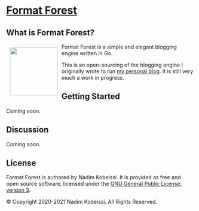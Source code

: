 <!---
# SPDX-FileCopyrightText: © 2020-2021 Nadim Kobeissi <nadim@nadim.computer>
# SPDX-License-Identifier: CC-BY-SA-4.0
-->

# [Format Forest](https://formatforest.com)

## What is Format Forest?
<img src="https://gitlab.com/nadimk/formatforest/-/raw/master/examples/res/img/formatforest.png" alt="" align="left" height="128" style="margin:10px" />

Format Forest is a simple and elegant blogging engine written in Go.

This is an open-sourcing of the blogging engine I originally wrote to run [my personal blog](https://nadim.computer). It is still very much a work in progress.

## Getting Started
Coming soon.

## Discussion
Coming soon.

## License
Format Forest is authored by Nadim Kobeissi. It is provided as free and open source software, licensed under the [GNU General Public License, version 3](https://www.gnu.org/licenses/gpl-3.0.en.html).

© Copyright 2020-2021 Nadim Kobeissi. All Rights Reserved.
